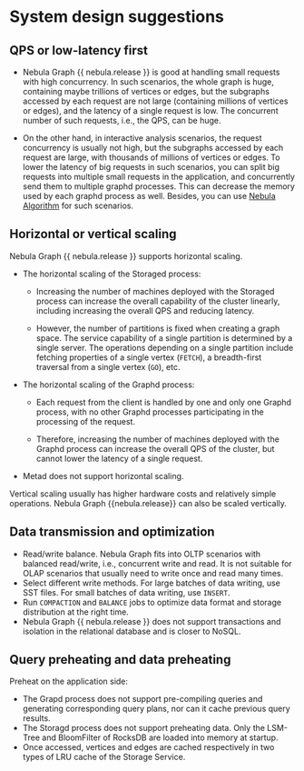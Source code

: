 # System design suggestions

## QPS or low-latency first

- Nebula Graph {{ nebula.release }} is good at handling small requests with high concurrency. In such scenarios, the whole graph is huge, containing maybe trillions of vertices or edges, but the subgraphs accessed by each request are not large (containing millions of vertices or edges), and the latency of a single request is low. The concurrent number of such requests, i.e., the QPS, can be huge.

- On the other hand, in interactive analysis scenarios, the request concurrency is usually not high, but the subgraphs accessed by each request are large, with thousands of millions of vertices or edges. To lower the latency of big requests in such scenarios, you can split big requests into multiple small requests in the application, and concurrently send them to multiple graphd processes. This can decrease the memory used by each graphd process as well. Besides, you can use [Nebula Algorithm](../nebula-algorithm.md) for such scenarios.

## Horizontal or vertical scaling

Nebula Graph {{ nebula.release }} supports horizontal scaling.

+ The horizontal scaling of the Storaged process:

    - Increasing the number of machines deployed with the Storaged process can increase the overall capability of the cluster linearly, including increasing the overall QPS and reducing latency.

    - However, the number of partitions is fixed when creating a graph space. The service capability of a single partition is determined by a single server. The operations depending on a single partition include fetching properties of a single vertex (`FETCH`), a breadth-first traversal from a single vertex (`GO`), etc.

+ The horizontal scaling of the Graphd process:

    - Each request from the client is handled by one and only one Graphd process, with no other Graphd processes participating in the processing of the request.

    - Therefore, increasing the number of machines deployed with the Graphd process can increase the overall QPS of the cluster, but cannot lower the latency of a single request.

+ Metad does not support horizontal scaling.

Vertical scaling usually has higher hardware costs and relatively simple operations. Nebula Graph {{nebula.release}} can also be scaled vertically.

## Data transmission and optimization

- Read/write balance. Nebula Graph fits into OLTP scenarios with balanced read/write, i.e., concurrent write and read. It is not suitable for OLAP scenarios that usually need to write once and read many times.
- Select different write methods. For large batches of data writing, use SST files. For small batches of data writing, use `INSERT`.
- Run `COMPACTION` and `BALANCE` jobs to optimize data format and storage distribution at the right time.
- Nebula Graph {{ nebula.release }} does not support transactions and isolation in the relational database and is closer to NoSQL.

## Query preheating and data preheating

Preheat on the application side:

- The Grapd process does not support pre-compiling queries and generating corresponding query plans, nor can it cache previous query results.
- The Storagd process does not support preheating data. Only the LSM-Tree and BloomFilter of RocksDB are loaded into memory at startup.
- Once accessed, vertices and edges are cached respectively in two types of LRU cache of the Storage Service.
